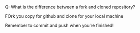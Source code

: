 Q: What is the difference between a fork and cloned repository?

FOrk you copy for github and clone for your local machine


Remember to commit and push when you're finished!